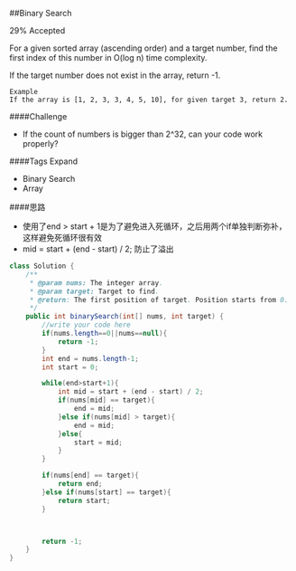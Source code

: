 ##Binary Search

29% Accepted

For a given sorted array (ascending order) and a target number, find the first index of this number in O(log n) time complexity.

If the target number does not exist in the array, return -1.

	Example
	If the array is [1, 2, 3, 3, 4, 5, 10], for given target 3, return 2.

####Challenge
- If the count of numbers is bigger than 2^32, can your code work properly?

####Tags Expand
- Binary Search
- Array

####思路
- 使用了end > start + 1是为了避免进入死循环，之后用两个if单独判断弥补，这样避免死循环很有效
- mid = start + (end - start) / 2; 防止了溢出

```java
class Solution {
    /**
     * @param nums: The integer array.
     * @param target: Target to find.
     * @return: The first position of target. Position starts from 0.
     */
    public int binarySearch(int[] nums, int target) {
        //write your code here
        if(nums.length==0||nums==null){
            return -1;
        }
        int end = nums.length-1;
        int start = 0;

        while(end>start+1){
            int mid = start + (end - start) / 2;
            if(nums[mid] == target){
                end = mid;
            }else if(nums[mid] > target){
                end = mid;
            }else{
                start = mid;
            }
        }

        if(nums[end] == target){
            return end;
        }else if(nums[start] == target){
            return start;
        }



        return -1;
    }
}

```
